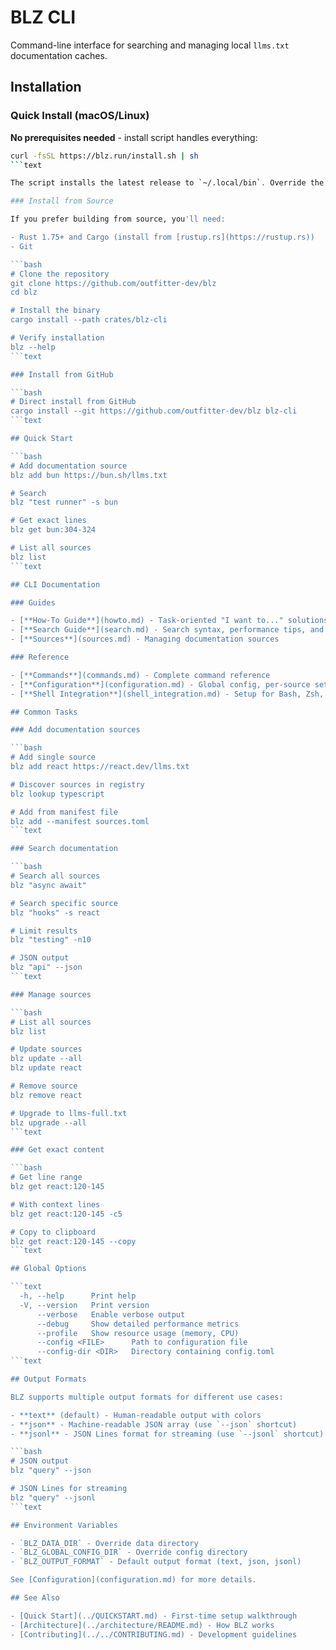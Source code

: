 # BLZ CLI

Command-line interface for searching and managing local `llms.txt` documentation caches.

## Installation

### Quick Install (macOS/Linux)

**No prerequisites needed** - install script handles everything:

```bash
curl -fsSL https://blz.run/install.sh | sh
```text

The script installs the latest release to `~/.local/bin`. Override the location with `BLZ_INSTALL_DIR=/path`, or pin a version using `BLZ_VERSION=v0.4.1`.

### Install from Source

If you prefer building from source, you'll need:

- Rust 1.75+ and Cargo (install from [rustup.rs](https://rustup.rs))
- Git

```bash
# Clone the repository
git clone https://github.com/outfitter-dev/blz
cd blz

# Install the binary
cargo install --path crates/blz-cli

# Verify installation
blz --help
```text

### Install from GitHub

```bash
# Direct install from GitHub
cargo install --git https://github.com/outfitter-dev/blz blz-cli
```text

## Quick Start

```bash
# Add documentation source
blz add bun https://bun.sh/llms.txt

# Search
blz "test runner" -s bun

# Get exact lines
blz get bun:304-324

# List all sources
blz list
```text

## CLI Documentation

### Guides

- [**How-To Guide**](howto.md) - Task-oriented "I want to..." solutions for common tasks
- [**Search Guide**](search.md) - Search syntax, performance tips, and advanced queries
- [**Sources**](sources.md) - Managing documentation sources

### Reference

- [**Commands**](commands.md) - Complete command reference
- [**Configuration**](configuration.md) - Global config, per-source settings, env vars
- [**Shell Integration**](shell_integration.md) - Setup for Bash, Zsh, Fish, PowerShell, Elvish

## Common Tasks

### Add documentation sources

```bash
# Add single source
blz add react https://react.dev/llms.txt

# Discover sources in registry
blz lookup typescript

# Add from manifest file
blz add --manifest sources.toml
```text

### Search documentation

```bash
# Search all sources
blz "async await"

# Search specific source
blz "hooks" -s react

# Limit results
blz "testing" -n10

# JSON output
blz "api" --json
```text

### Manage sources

```bash
# List all sources
blz list

# Update sources
blz update --all
blz update react

# Remove source
blz remove react

# Upgrade to llms-full.txt
blz upgrade --all
```text

### Get exact content

```bash
# Get line range
blz get react:120-145

# With context lines
blz get react:120-145 -c5

# Copy to clipboard
blz get react:120-145 --copy
```text

## Global Options

```text
  -h, --help      Print help
  -V, --version   Print version
      --verbose   Enable verbose output
      --debug     Show detailed performance metrics
      --profile   Show resource usage (memory, CPU)
      --config <FILE>      Path to configuration file
      --config-dir <DIR>   Directory containing config.toml
```text

## Output Formats

BLZ supports multiple output formats for different use cases:

- **text** (default) - Human-readable output with colors
- **json** - Machine-readable JSON array (use `--json` shortcut)
- **jsonl** - JSON Lines format for streaming (use `--jsonl` shortcut)

```bash
# JSON output
blz "query" --json

# JSON Lines for streaming
blz "query" --jsonl
```text

## Environment Variables

- `BLZ_DATA_DIR` - Override data directory
- `BLZ_GLOBAL_CONFIG_DIR` - Override config directory
- `BLZ_OUTPUT_FORMAT` - Default output format (text, json, jsonl)

See [Configuration](configuration.md) for more details.

## See Also

- [Quick Start](../QUICKSTART.md) - First-time setup walkthrough
- [Architecture](../architecture/README.md) - How BLZ works
- [Contributing](../../CONTRIBUTING.md) - Development guidelines
